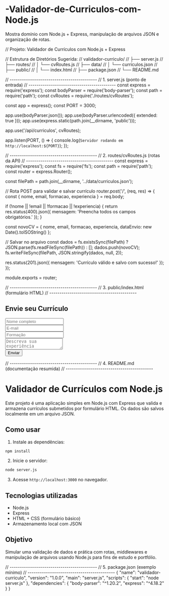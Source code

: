 # -Validador-de-Curriculos-com-Node.js
Mostra domínio com Node.js + Express, manipulação de arquivos JSON e organização de rotas.

// Projeto: Validador de Currículos com Node.js + Express

// Estrutura de Diretórios Sugerida:
// validador-curriculo/
// ├── server.js
// ├── routes/
// │   └── cvRoutes.js
// ├── data/
// │   └── curriculos.json
// ├── public/
// │   └── index.html
// ├── package.json
// └── README.md

// -------------------------------------------
// 1. server.js (ponto de entrada)
// -------------------------------------------
const express = require('express');
const bodyParser = require('body-parser');
const path = require('path');
const cvRoutes = require('./routes/cvRoutes');

const app = express();
const PORT = 3000;

app.use(bodyParser.json());
app.use(bodyParser.urlencoded({ extended: true }));
app.use(express.static(path.join(__dirname, 'public')));

app.use('/api/curriculos', cvRoutes);

app.listen(PORT, () => {
  console.log(`Servidor rodando em http://localhost:${PORT}`);
});

// -------------------------------------------
// 2. routes/cvRoutes.js (rotas da API)
// -------------------------------------------
const express = require('express');
const fs = require('fs');
const path = require('path');
const router = express.Router();

const filePath = path.join(__dirname, '../data/curriculos.json');

// Rota POST para validar e salvar currículo
router.post('/', (req, res) => {
  const { nome, email, formacao, experiencia } = req.body;

  if (!nome || !email || !formacao || !experiencia) {
    return res.status(400).json({ mensagem: 'Preencha todos os campos obrigatórios.' });
  }

  const novoCV = { nome, email, formacao, experiencia, dataEnvio: new Date().toISOString() };

  // Salvar no arquivo
  const dados = fs.existsSync(filePath) ? JSON.parse(fs.readFileSync(filePath)) : [];
  dados.push(novoCV);
  fs.writeFileSync(filePath, JSON.stringify(dados, null, 2));

  res.status(201).json({ mensagem: 'Currículo válido e salvo com sucesso!' });
});

module.exports = router;

// -------------------------------------------
// 3. public/index.html (formulário HTML)
// -------------------------------------------
<!-- index.html -->
<!DOCTYPE html>
<html lang="pt-br">
<head>
  <meta charset="UTF-8">
  <title>Validador de Currículo</title>
</head>
<body>
  <h2>Envie seu Currículo</h2>
  <form action="/api/curriculos" method="post">
    <input type="text" name="nome" placeholder="Nome completo" required><br>
    <input type="email" name="email" placeholder="E-mail" required><br>
    <input type="text" name="formacao" placeholder="Formação" required><br>
    <textarea name="experiencia" placeholder="Descreva sua experiência" required></textarea><br>
    <button type="submit">Enviar</button>
  </form>
</body>
</html>

// -------------------------------------------
// 4. README.md (documentação resumida)
// -------------------------------------------
# Validador de Currículos com Node.js

Este projeto é uma aplicação simples em Node.js com Express que valida e armazena currículos submetidos por formulário HTML. Os dados são salvos localmente em um arquivo JSON.

## Como usar

1. Instale as dependências:
```bash
npm install
```

2. Inicie o servidor:
```bash
node server.js
```

3. Acesse `http://localhost:3000` no navegador.

## Tecnologias utilizadas
- Node.js
- Express
- HTML + CSS (formulário básico)
- Armazenamento local com JSON

## Objetivo
Simular uma validação de dados e prática com rotas, middlewares e manipulação de arquivos usando Node.js para fins de estudo e portfólio.

// -------------------------------------------
// 5. package.json (exemplo mínimo)
// -------------------------------------------
{
  "name": "validador-curriculo",
  "version": "1.0.0",
  "main": "server.js",
  "scripts": {
    "start": "node server.js"
  },
  "dependencies": {
    "body-parser": "^1.20.2",
    "express": "^4.18.2"
  }
}
